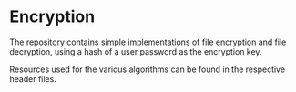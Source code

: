 # Encryption
The repository contains simple implementations of file encryption and file decryption, using a hash of a user password as the encryption key.

Resources used for the various algorithms can be found in the respective header files.

